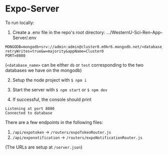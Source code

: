 # Expo-Server
 
To run locally:

1. Create a .env file in the repo's root directory: .../WesternU-Sci-Ren-App-Server/.env
```
MONGODB=mongodb+srv://admin:admin@cluster0.m9kr6.mongodb.net/<database_name>?retryWrites=true&w=majority&appName=Cluster0
PORT=8080
```
(`<database_name>` can be either `db` or `test` corresponding to the two databases we have on the mongodb)

2. Setup the node project with `$ npm i`

3. Start the server with `$ npm start` or `$ npm dev`

4. If successful, the console should print
```
Listening at port 8080
Connected to database
```

There are a few endpoints in the following files:
1. `/api/expotoken` -> `/routers/expoTokenRouter.js`
2. `/api/exponotification` -> `/routers/expoNotificationRouter.js`

(The URLs are setup at `/server.json`)
